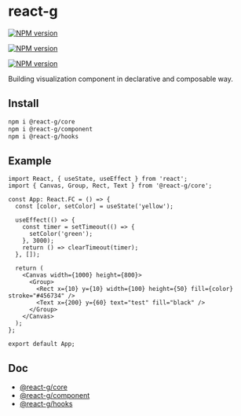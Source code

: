 # react-g

[![NPM version][npm-image-core]][npm-url-core]

[npm-image-core]: https://img.shields.io/npm/v/@react-g/core?label=%40react-g%2Fcore&style=plastic
[npm-url-core]: http://npmjs.org/package/@react-g/core

[![NPM version][npm-image-component]][npm-url-component]

[npm-image-component]: https://img.shields.io/npm/v/@react-g/component?label=%40react-g%2Fcomponent&style=plastic
[npm-url-component]: http://npmjs.org/package/@react-g/core

[![NPM version][npm-image-hooks]][npm-url-hooks]

[npm-image-hooks]: https://img.shields.io/npm/v/@react-g/hooks?label=%40react-g%2Fhooks&style=plastic
[npm-url-hooks]: http://npmjs.org/package/@react-g/core

Building visualization component in declarative and composable way.


## Install

```sh
npm i @react-g/core
npm i @react-g/component
npm i @react-g/hooks
```

## Example

```tsx
import React, { useState, useEffect } from 'react';
import { Canvas, Group, Rect, Text } from '@react-g/core';

const App: React.FC = () => {
  const [color, setColor] = useState('yellow');

  useEffect(() => {
    const timer = setTimeout(() => {
      setColor('green');
    }, 3000);
    return () => clearTimeout(timer);
  }, []);

  return (
    <Canvas width={1000} height={800}>
      <Group>
        <Rect x={10} y={10} width={100} height={50} fill={color} stroke="#456734" />
        <Text x={200} y={60} text="test" fill="black" />
      </Group>
    </Canvas>
  );
};

export default App;
```

## Doc

- [@react-g/core](./packages/core/README.md)
- [@react-g/component](./packages/component/README.md)
- [@react-g/hooks](./packages/hooks/README.md)
